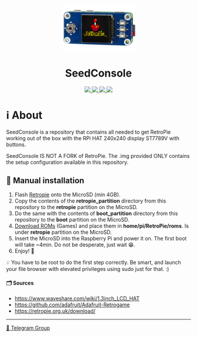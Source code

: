 <p align="center">
    <img alt="SeedConsole" src="img/sc_logo.png" width="200"/>
</p>
<h1 align="center">SeedConsole</h1>

<p align="center">
  <a href="https://opensource.org/license/gpl-3-0/" title="License: GPLv3">
    <img src="https://img.shields.io/badge/License-GPLv3-red">
  </a>
  <a href="https://twitter.com/DesobedienteTec" title="Twitter">
  <img src="https://img.shields.io/twitter/follow/DesobedienteTecnologico?style=social">
  </a>
  <a href="lnurlp:dt@getalby.com" title="Lightning">
  <img src="https://img.shields.io/badge/%E2%9A%A1-dt%40getalby.com-orange">
  </a>
  <a href="http://btcpay.desobedientetecnologico.com/" title="Bitcoin / BIP47">
  <img src="https://img.shields.io/badge/%20%F0%9F%A5%B7-btcpay.desobedientetecnologico.com-yellow?logo=bitcoin">
  </a>
  
</p>

# ℹ️ About

SeedConsole is a repository that contains all needed to get RetroPie working out of the box with the RPi HAT 240x240 display ST7789V with buttons.

SeedConsole IS NOT A FORK of RetroPie. The .img provided ONLY contains the setup configuration available in this repository.


## 🔖 Manual installation
1. Flash [Retropie](https://retropie.org.uk/download/) onto the MicroSD (min 4GB).
2. Copy the contents of the **retropie_partition** directory from this repository to the **retropie** partition on the MicroSD.
3. Do the same with the contents of **boot_partition** directory from this repository to the **boot** partition on the MicroSD.
4. [Download ROMs](https://t.me/desobedientestecnologicos/1694/1696) (Games) and place them in **home/pi/RetroPie/roms**. Is under **retropie** partition on the MicroSD.
5. Insert the MicroSD into the Raspberry Pi and power it on. The first boot will take ~4min. Do not be desperate, just wait 😁.
6. Enjoy! 🤗 


💡 You have to be root to do the first step correctly. Be smart, and launch your file browser with elevated privileges using sudo just for that. :)
#### 🗂️ Sources

- https://www.waveshare.com/wiki/1.3inch_LCD_HAT
- https://github.com/adafruit/Adafruit-Retrogame
- https://retropie.org.uk/download/

---

[📨 Telegram Group](https://t.me/DesobedientesTecnologicos)
